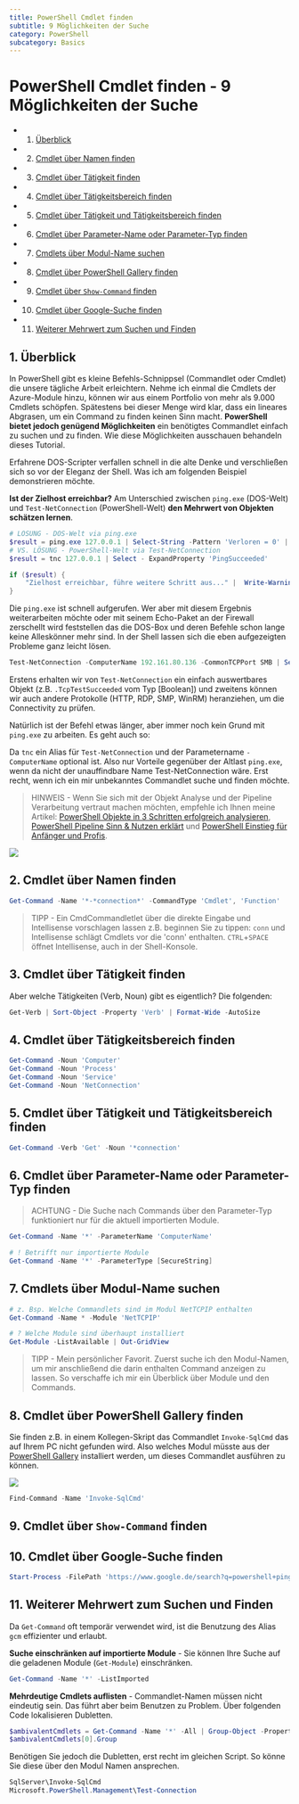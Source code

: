 ```yaml
---
title: PowerShell Cmdlet finden
subtitle: 9 Möglichkeiten der Suche
category: PowerShell
subcategory: Basics
---
```


# PowerShell Cmdlet finden - 9 Möglichkeiten der Suche

<!-- vscode-markdown-toc -->
* 1. [Überblick](#berblick)
* 2. [Cmdlet über Namen finden](#CmdletberNamenfinden)
* 3. [Cmdlet über Tätigkeit finden](#CmdletberTtigkeitfinden)
* 4. [Cmdlet über Tätigkeitsbereich finden](#CmdletberTtigkeitsbereichfinden)
* 5. [Cmdlet über Tätigkeit und Tätigkeitsbereich finden](#CmdletberTtigkeitundTtigkeitsbereichfinden)
* 6. [Cmdlet über Parameter-Name oder Parameter-Typ finden](#CmdletberParameter-NameoderParameter-Typfinden)
* 7. [Cmdlets über Modul-Name suchen](#CmdletsberModul-Namesuchen)
* 8. [Cmdlet über PowerShell Gallery finden](#CmdletberPowerShellGalleryfinden)
* 9. [Cmdlet über `Show-Command` finden](#CmdletberShow-Commandfinden)
* 10. [Cmdlet über Google-Suche finden](#CmdletberGoogle-Suchefinden)
* 11. [Weiterer Mehrwert zum Suchen und Finden](#WeitererMehrwertzumSuchenundFinden)

<!-- vscode-markdown-toc-config
	numbering=true
	autoSave=true
	/vscode-markdown-toc-config -->
<!-- /vscode-markdown-toc -->

##  1. <a name='berblick'></a>Überblick

In PowerShell gibt es kleine Befehls-Schnippsel (Commandlet oder Cmdlet) die unsere tägliche Arbeit erleichtern. Nehme ich einmal die Cmdlets der Azure-Module hinzu, können wir aus einem Portfolio von mehr als 9.000 Cmdlets schöpfen. Spätestens bei dieser Menge wird klar, dass ein lineares Abgrasen, um ein Command zu finden keinen Sinn macht. **PowerShell bietet jedoch genügend Möglichkeiten** ein benötigtes Commandlet einfach zu suchen und zu finden. Wie diese Möglichkeiten ausschauen behandeln dieses Tutorial.

Erfahrene DOS-Scripter verfallen schnell in die alte Denke und verschließen sich so vor der Eleganz der Shell. Was ich am folgenden Beispiel demonstrieren möchte.

**Ist der Zielhost erreichbar?** Am Unterschied zwischen `ping.exe` (DOS-Welt) und `Test-NetConnection` (PowerShell-Welt) **den Mehrwert von Objekten schätzen lernen**.

```powershell
# LÖSUNG - DOS-Welt via ping.exe
$result = ping.exe 127.0.0.1 | Select-String -Pattern 'Verloren = 0' | Measure-Object | Select-Object -ExpandProperty Count
# VS. LÖSUNG - PowerShell-Welt via Test-NetConnection
$result = tnc 127.0.0.1 | Select - ExpandProperty 'PingSucceeded'

if ($result) {
    "Zielhost erreichbar, führe weitere Schritt aus..." |  Write-Warning
}
```

Die `ping.exe` ist schnell aufgerufen. Wer aber mit diesem Ergebnis weiterarbeiten möchte oder mit seinem Echo-Paket an der Firewall zerschellt wird feststellen das die DOS-Box und deren Befehle schon lange keine Alleskönner mehr sind. In der Shell lassen sich die eben aufgezeigten Probleme ganz leicht lösen.

```powershell
Test-NetConnection -ComputerName 192.161.80.136 -CommonTCPPort SMB | Select-Object -ExpandProperty TcpTestSucceeded
```

Erstens erhalten wir von `Test-NetConnection` ein einfach auswertbares Objekt (z.B. `.TcpTestSucceeded` vom Typ \[Boolean\]) und zweitens können wir auch andere Protokolle (HTTP, RDP, SMP, WinRM) heranziehen, um die Connectivity zu prüfen.

Natürlich ist der Befehl etwas länger, aber immer noch kein Grund mit `ping.exe` zu arbeiten. Es geht auch so:

Da `tnc` ein Alias für `Test-NetConnection` und der Parametername `-ComputerName` optional ist. Also nur Vorteile gegenüber der Altlast `ping.exe`, wenn da nicht der unauffindbare Name Test-NetConnection wäre. Erst recht, wenn ich ein mir unbekanntes Commandlet suche und finden möchte.

> HINWEIS - Wenn Sie sich mit der Objekt Analyse und der Pipeline Verarbeitung vertraut machen möchten, empfehle ich Ihnen meine Artikel: [PowerShell Objekte in 3 Schritten erfolgreich analysieren](https://attilakrick.com/powershell/powershell-objekt-analyse/), [PowerShell Pipeline Sinn & Nutzen erklärt](https://attilakrick.com/powershell/funktionsweise-powershell-pipeline/) und [PowerShell Einstieg für Anfänger und Profis](https://attilakrick.com/powershell/powershell-tutorial/).

 ![](images/PowerShell-Cmdlet-finden-Code.png)

##  2. <a name='CmdletberNamenfinden'></a>Cmdlet über Namen finden

```powershell
Get-Command -Name '*-*connection*' -CommandType 'Cmdlet', 'Function'
```

> TIPP - Ein CmdCommandletlet über die direkte Eingabe und Intellisense vorschlagen lassen z.B. beginnen Sie zu tippen: `conn` und Intellisense schlägt Cmdlets vor die 'conn' enthalten. `CTRL`+`SPACE` öffnet Intellisense, auch in der Shell-Konsole.

##  3. <a name='CmdletberTtigkeitfinden'></a>Cmdlet über Tätigkeit finden

Aber welche Tätigkeiten (Verb, Noun) gibt es eigentlich? Die folgenden:

```powershell
Get-Verb | Sort-Object -Property 'Verb' | Format-Wide -AutoSize
```

##  4. <a name='CmdletberTtigkeitsbereichfinden'></a>Cmdlet über Tätigkeitsbereich finden

```powershell
Get-Command -Noun 'Computer'
Get-Command -Noun 'Process'
Get-Command -Noun 'Service'
Get-Command -Noun 'NetConnection'
```

##  5. <a name='CmdletberTtigkeitundTtigkeitsbereichfinden'></a>Cmdlet über Tätigkeit und Tätigkeitsbereich finden

```powershell
Get-Command -Verb 'Get' -Noun '*connection'
```

##  6. <a name='CmdletberParameter-NameoderParameter-Typfinden'></a>Cmdlet über Parameter-Name oder Parameter-Typ finden

> ACHTUNG - Die Suche nach Commands über den Parameter-Typ funktioniert nur für die aktuell importierten Module.

```powershell
Get-Command -Name '*' -ParameterName 'ComputerName'

# ! Betrifft nur importierte Module
Get-Command -Name '*' -ParameterType [SecureString]
```

##  7. <a name='CmdletsberModul-Namesuchen'></a>Cmdlets über Modul-Name suchen

```powershell
# z. Bsp. Welche Commandlets sind im Modul NetTCPIP enthalten
Get-Command -Name * -Module 'NetTCPIP'

# ? Welche Module sind überhaupt installiert
Get-Module -ListAvailable | Out-GridView
```

> TIPP - Mein persönlicher Favorit. Zuerst suche ich den Modul-Namen, um mir anschließend die darin enthalten Command anzeigen zu lassen. So verschaffe ich mir ein Überblick über Module und den Commands.

##  8. <a name='CmdletberPowerShellGalleryfinden'></a>Cmdlet über PowerShell Gallery finden

Sie finden z.B. in einem Kollegen-Skript das Commandlet `Invoke-SqlCmd` das auf Ihrem PC nicht gefunden wird. Also welches Modul müsste aus der [PowerShell Gallery](https://www.powershellgallery.com/) installiert werden, um dieses Commandlet ausführen zu können.

![](images/PowerShell-Gallery-Beispiel-1.jpg)

```powershell
Find-Command -Name 'Invoke-SqlCmd'
```

##  9. <a name='CmdletberShow-Commandfinden'></a>Cmdlet über `Show-Command` finden

##  10. <a name='CmdletberGoogle-Suchefinden'></a>Cmdlet über Google-Suche finden

```powershell
Start-Process -FilePath 'https://www.google.de/search?q=powershell+ping'
```

##  11. <a name='WeitererMehrwertzumSuchenundFinden'></a>Weiterer Mehrwert zum Suchen und Finden

Da `Get-Command` oft temporär verwendet wird, ist die Benutzung des Alias `gcm` effizienter und erlaubt.

**Suche einschränken auf importierte Module** - Sie können Ihre Suche auf die geladenen Module (`Get-Module`) einschränken.

```powershell
Get-Command -Name '*' -ListImported
```

**Mehrdeutige Cmdlets auflisten** - Commandlet-Namen müssen nicht eindeutig sein. Das führt aber beim Benutzen zu Problem. Über folgenden Code lokalisieren Dubletten.

```powershell
$ambivalentCmdlets = Get-Command -Name '*' -All | Group-Object -Property 'Name' | Where-Object -Property 'Count' -GE -Value 2
$ambivalentCmdlets[0].Group
```

Benötigen Sie jedoch die Dubletten, erst recht im gleichen Script. So könne Sie diese über den Modul Namen ansprechen.

```powershell
SqlServer\Invoke-SqlCmd
Microsoft.PowerShell.Management\Test-Connection
```
